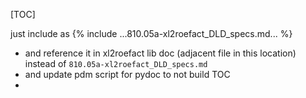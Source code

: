<!-- this doc is a wrapper intended just to create a better Table of Contents that one created by `pydoc` in built document -->
[TOC]

just include as
{% include ...810.05a-xl2roefact_DLD_specs.md... %}

- and reference it in xl2roefact lib doc (adjacent file in this location) instead of `810.05a-xl2roefact_DLD_specs.md`
- and update pdm script for pydoc to not build TOC
- 
